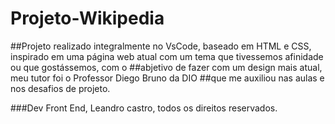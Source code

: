# Projeto-Wikipedia
##Projeto realizado integralmente no VsCode, baseado em HTML e CSS, inspirado em uma página web atual com um tema que tivessemos afinidade ou que gostássemos, com o ##abjetivo de fazer com um design mais atual, meu tutor foi o Professor Diego Bruno da DIO
##que me auxiliou nas aulas e nos desafios de projeto.

###Dev Front End, Leandro castro, todos os direitos reservados.
